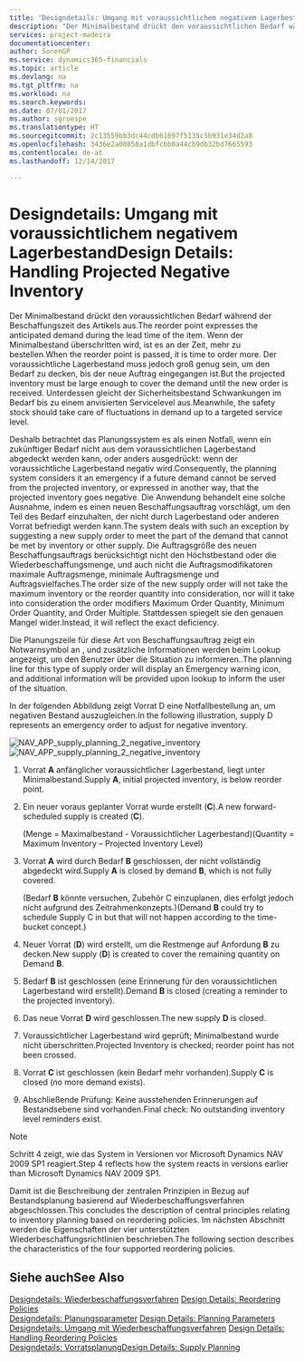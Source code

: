 ```yaml
---
title: 'Designdetails: Umgang mit voraussichtlichem negativem Lagerbestand | Microsoft Docs'
description: "Der Minimalbestand drückt den voraussichtlichen Bedarf während der Beschaffungszeit des Artikels aus. Wenn der Minimalbestand überschritten wird, ist es an der Zeit, mehr zu bestellen. Der voraussichtliche Lagerbestand muss jedoch groß genug sein, um den Bedarf zu decken, bis der neue Auftrag eingegangen ist. Unterdessen gleicht der Sicherheitsbestand Schwankungen im Bedarf bis zu einem anvisierten Servicelevel aus."
services: project-madeira
documentationcenter: 
author: SorenGP
ms.service: dynamics365-financials
ms.topic: article
ms.devlang: na
ms.tgt_pltfrm: na
ms.workload: na
ms.search.keywords: 
ms.date: 07/01/2017
ms.author: sgroespe
ms.translationtype: HT
ms.sourcegitcommit: 2c13559bb3dc44cdb61697f5135c5b931e34d2a8
ms.openlocfilehash: 3436e2a00858a1dbfcbb0a44cb9db32bd7665593
ms.contentlocale: de-at
ms.lasthandoff: 12/14/2017

---
```

# <a name="design-details-handling-projected-negative-inventory"></a><span data-ttu-id="aa6da-106">Designdetails: Umgang mit voraussichtlichem negativem Lagerbestand</span><span class="sxs-lookup"><span data-stu-id="aa6da-106">Design Details: Handling Projected Negative Inventory</span></span>
<span data-ttu-id="aa6da-107">Der Minimalbestand drückt den voraussichtlichen Bedarf während der Beschaffungszeit des Artikels aus.</span><span class="sxs-lookup"><span data-stu-id="aa6da-107">The reorder point expresses the anticipated demand during the lead time of the item.</span></span> <span data-ttu-id="aa6da-108">Wenn der Minimalbestand überschritten wird, ist es an der Zeit, mehr zu bestellen.</span><span class="sxs-lookup"><span data-stu-id="aa6da-108">When the reorder point is passed, it is time to order more.</span></span> <span data-ttu-id="aa6da-109">Der voraussichtliche Lagerbestand muss jedoch groß genug sein, um den Bedarf zu decken, bis der neue Auftrag eingegangen ist.</span><span class="sxs-lookup"><span data-stu-id="aa6da-109">But the projected inventory must be large enough to cover the demand until the new order is received.</span></span> <span data-ttu-id="aa6da-110">Unterdessen gleicht der Sicherheitsbestand Schwankungen im Bedarf bis zu einem anvisierten Servicelevel aus.</span><span class="sxs-lookup"><span data-stu-id="aa6da-110">Meanwhile, the safety stock should take care of fluctuations in demand up to a targeted service level.</span></span>  

 <span data-ttu-id="aa6da-111">Deshalb betrachtet das Planungssystem es als einen Notfall, wenn ein zukünftiger Bedarf nicht aus dem voraussichtlichen Lagerbestand abgedeckt werden kann, oder anders ausgedrückt: wenn der voraussichtliche Lagerbestand negativ wird.</span><span class="sxs-lookup"><span data-stu-id="aa6da-111">Consequently, the planning system considers it an emergency if a future demand cannot be served from the projected inventory, or expressed in another way, that the projected inventory goes negative.</span></span> <span data-ttu-id="aa6da-112">Die Anwendung behandelt eine solche Ausnahme, indem es einen neuen Beschaffungsauftrag vorschlägt, um den Teil des Bedarf einzuhalten, der nicht durch Lagerbestand oder anderen Vorrat befriedigt werden kann.</span><span class="sxs-lookup"><span data-stu-id="aa6da-112">The system deals with such an exception by suggesting a new supply order to meet the part of the demand that cannot be met by inventory or other supply.</span></span> <span data-ttu-id="aa6da-113">Die Auftragsgröße des neuen Beschaffungsauftrags berücksichtigt nicht den Höchstbestand oder die Wiederbeschaffungsmenge, und auch nicht die Auftragsmodifikatoren maximale Auftragsmenge, minimale Auftragsmenge und Auftragsvielfaches.</span><span class="sxs-lookup"><span data-stu-id="aa6da-113">The order size of the new supply order will not take the maximum inventory or the reorder quantity into consideration, nor will it take into consideration the order modifiers Maximum Order Quantity, Minimum Order Quantity, and Order Multiple.</span></span> <span data-ttu-id="aa6da-114">Stattdessen spiegelt sie den genauen Mangel wider.</span><span class="sxs-lookup"><span data-stu-id="aa6da-114">Instead, it will reflect the exact deficiency.</span></span>  

 <span data-ttu-id="aa6da-115">Die Planungszeile für diese Art von Beschaffungsauftrag zeigt ein Notwarnsymbol an , und zusätzliche Informationen werden beim Lookup angezeigt, um den Benutzer über die Situation zu informieren..</span><span class="sxs-lookup"><span data-stu-id="aa6da-115">The planning line for this type of supply order will display an Emergency warning icon, and additional information will be provided upon lookup to inform the user of the situation.</span></span>  

 <span data-ttu-id="aa6da-116">In der folgenden Abbildung zeigt Vorrat D eine Notfallbestellung an, um negativen Bestand auszugleichen.</span><span class="sxs-lookup"><span data-stu-id="aa6da-116">In the following illustration, supply D represents an emergency order to adjust for negative inventory.</span></span>  

 <span data-ttu-id="aa6da-117">![](media/nav_app_supply_planning_2_negative_inventory.png "NAV_APP_supply_planning_2_negative_inventory")</span><span class="sxs-lookup"><span data-stu-id="aa6da-117">![](media/nav_app_supply_planning_2_negative_inventory.png "NAV_APP_supply_planning_2_negative_inventory")</span></span>  

1.  <span data-ttu-id="aa6da-118">Vorrat **A** anfänglicher voraussichtlicher Lagerbestand, liegt unter Minimalbestand.</span><span class="sxs-lookup"><span data-stu-id="aa6da-118">Supply **A**, initial projected inventory, is below reorder point.</span></span>  

2.  <span data-ttu-id="aa6da-119">Ein neuer voraus geplanter Vorrat wurde erstellt (**C**).</span><span class="sxs-lookup"><span data-stu-id="aa6da-119">A new forward-scheduled supply is created (**C**).</span></span>  

     <span data-ttu-id="aa6da-120">(Menge = Maximalbestand - Voraussichtlicher Lagerbestand)</span><span class="sxs-lookup"><span data-stu-id="aa6da-120">(Quantity = Maximum Inventory – Projected Inventory Level)</span></span>  

3.  <span data-ttu-id="aa6da-121">Vorrat **A** wird durch Bedarf **B** geschlossen, der nicht vollständig abgedeckt wird.</span><span class="sxs-lookup"><span data-stu-id="aa6da-121">Supply **A** is closed by demand **B**, which is not fully covered.</span></span>  

     <span data-ttu-id="aa6da-122">(Bedarf **B** könnte versuchen, Zubehör C einzuplanen, dies erfolgt jedoch nicht aufgrund des Zeitrahmenkonzepts.)</span><span class="sxs-lookup"><span data-stu-id="aa6da-122">(Demand **B** could try to schedule Supply C in but that will not happen according to the time-bucket concept.)</span></span>  

4.  <span data-ttu-id="aa6da-123">Neuer Vorrat (**D**) wird erstellt, um die Restmenge auf Anfordung **B** zu decken.</span><span class="sxs-lookup"><span data-stu-id="aa6da-123">New supply (**D**) is created to cover the remaining quantity on Demand **B**.</span></span>  

5.  <span data-ttu-id="aa6da-124">Bedarf **B** ist geschlossen (eine Erinnerung für den voraussichtlichen Lagerbestand wird erstellt).</span><span class="sxs-lookup"><span data-stu-id="aa6da-124">Demand **B** is closed (creating a reminder to the projected inventory).</span></span>  

6.  <span data-ttu-id="aa6da-125">Das neue Vorrat **D** wird geschlossen.</span><span class="sxs-lookup"><span data-stu-id="aa6da-125">The new supply **D** is closed.</span></span>  

7.  <span data-ttu-id="aa6da-126">Voraussichtlicher Lagerbestand wird geprüft; Minimalbestand wurde nicht überschritten.</span><span class="sxs-lookup"><span data-stu-id="aa6da-126">Projected Inventory is checked; reorder point has not been crossed.</span></span>  

8.  <span data-ttu-id="aa6da-127">Vorrat **C** ist geschlossen (kein Bedarf mehr vorhanden).</span><span class="sxs-lookup"><span data-stu-id="aa6da-127">Supply **C** is closed (no more demand exists).</span></span>  

9. <span data-ttu-id="aa6da-128">Abschließende Prüfung: Keine ausstehenden Erinnerungen auf Bestandsebene sind vorhanden.</span><span class="sxs-lookup"><span data-stu-id="aa6da-128">Final check: No outstanding inventory level reminders exist.</span></span>  

> [!NOTE]  
>  <span data-ttu-id="aa6da-129">Schritt 4 zeigt, wie das System in Versionen vor Microsoft Dynamics NAV 2009 SP1 reagiert.</span><span class="sxs-lookup"><span data-stu-id="aa6da-129">Step 4 reflects how the system reacts in versions earlier than Microsoft Dynamics NAV 2009 SP1.</span></span>  

 <span data-ttu-id="aa6da-130">Damit ist die Beschreibung der zentralen Prinzipien in Bezug auf Bestandsplanung basierend auf Wiederbeschaffungsverfahren abgeschlossen.</span><span class="sxs-lookup"><span data-stu-id="aa6da-130">This concludes the description of central principles relating to inventory planning based on reordering policies.</span></span> <span data-ttu-id="aa6da-131">Im nächsten Abschnitt werden die Eigenschaften der vier unterstützten Wiederbeschaffungsrichtlinien beschrieben.</span><span class="sxs-lookup"><span data-stu-id="aa6da-131">The following section describes the characteristics of the four supported reordering policies.</span></span>  

## <a name="see-also"></a><span data-ttu-id="aa6da-132">Siehe auch</span><span class="sxs-lookup"><span data-stu-id="aa6da-132">See Also</span></span>  
 <span data-ttu-id="aa6da-133">[Designdetails: Wiederbeschaffungsverfahren](design-details-reordering-policies.md) </span><span class="sxs-lookup"><span data-stu-id="aa6da-133">[Design Details: Reordering Policies](design-details-reordering-policies.md) </span></span>  
 <span data-ttu-id="aa6da-134">[Designdetails: Planungsparameter](design-details-planning-parameters.md) </span><span class="sxs-lookup"><span data-stu-id="aa6da-134">[Design Details: Planning Parameters](design-details-planning-parameters.md) </span></span>  
 <span data-ttu-id="aa6da-135">[Designdetails: Umgang mit Wiederbeschaffungsverfahren](design-details-handling-reordering-policies.md) </span><span class="sxs-lookup"><span data-stu-id="aa6da-135">[Design Details: Handling Reordering Policies](design-details-handling-reordering-policies.md) </span></span>  
 [<span data-ttu-id="aa6da-136">Designdetails: Vorratsplanung</span><span class="sxs-lookup"><span data-stu-id="aa6da-136">Design Details: Supply Planning</span></span>](design-details-supply-planning.md)

